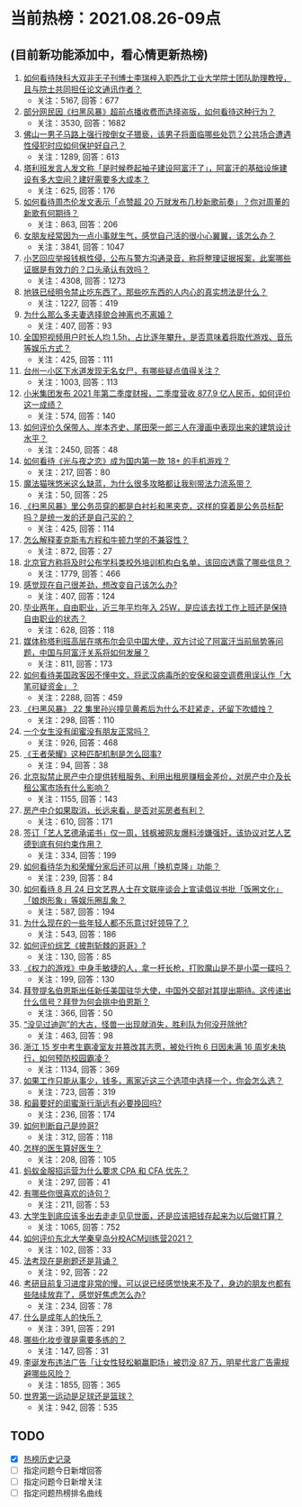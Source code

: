 # 当前热榜：2021.08.26-09点
## (目前新功能添加中，看心情更新热榜)
1. [如何看待陕科大双非无子刊博士李瑞梓入职西北工业大学院士团队助理教授，且与院士共同担任论文通讯作者？](https://www.zhihu.com/question/481401794)
    * 关注：5167, 回答：677
2. [部分网民因《扫黑风暴》超前点播收费而选择盗版，如何看待这种行为？](https://www.zhihu.com/question/482317227)
    * 关注：3530, 回答：1682
3. [佛山一男子马路上强行按倒女子猥亵，该男子将面临哪些处罚？公共场合遭遇性侵犯时应如何保护好自己？](https://www.zhihu.com/question/482421999)
    * 关注：1289, 回答：613
4. [塔利班发言人发文称「是时候卷起袖子建设阿富汗了」，阿富汗的基础设施建设有多大空间？建好需要多大成本？](https://www.zhihu.com/question/482424720)
    * 关注：625, 回答：176
5. [如何看待周杰伦发文表示「点赞超 20 万就发布几秒新歌前奏」？你对周董的新歌有何期待？](https://www.zhihu.com/question/482389585)
    * 关注：863, 回答：206
6. [女朋友经常因为一点小事就生气，感觉自己活的很小心翼翼，该怎么办？](https://www.zhihu.com/question/369240208)
    * 关注：3841, 回答：1047
7. [小艺回应举报钱枫性侵，公布与警方沟通录音，称将整理证据报案，此案哪些证据是有效力的？口头承认有效吗？](https://www.zhihu.com/question/482268240)
    * 关注：4308, 回答：1273
8. [地铁已经明令禁止吃东西了，那些吃东西的人内心的真实想法是什么？](https://www.zhihu.com/question/482328747)
    * 关注：1227, 回答：419
9. [为什么那么多夫妻选择貌合神离也不离婚？](https://www.zhihu.com/question/480287058)
    * 关注：407, 回答：93
10. [全国短视频用户时长人均 1.5h，占比逐年攀升，是否意味着将取代游戏、音乐等娱乐方式？](https://www.zhihu.com/question/482183971)
    * 关注：425, 回答：111
11. [台州一小区下水道发现无名女尸，有哪些疑点值得关注？](https://www.zhihu.com/question/482410321)
    * 关注：1003, 回答：113
12. [小米集团发布 2021 年第二季度财报，二季度营收 877.9 亿人民币，如何评价这一成绩？](https://www.zhihu.com/question/482437885)
    * 关注：574, 回答：140
13. [如何评价久保带人、岸本齐史、尾田荣一郎三人在漫画中表现出来的建筑设计水平？](https://www.zhihu.com/question/23204659)
    * 关注：2450, 回答：48
14. [如何看待《光与夜之恋》成为国内第一款 18+ 的手机游戏？](https://www.zhihu.com/question/482447312)
    * 关注：217, 回答：80
15. [魔法猫咪悠米这么缺蓝，为什么很多攻略都让我别带法力流系带？](https://www.zhihu.com/question/481730425)
    * 关注：50, 回答：25
16. [《扫黑风暴》里公务员穿的都是白衬衫和黑夹克，这样的穿着是公务员标配吗？是统一发的还是自己买的？](https://www.zhihu.com/question/482085356)
    * 关注：425, 回答：114
17. [怎么解释麦克斯韦方程和牛顿力学的不兼容性？](https://www.zhihu.com/question/52992989)
    * 关注：872, 回答：27
18. [北京官方称将及时公布学科类校外培训机构白名单，该回应透露了哪些信息？](https://www.zhihu.com/question/482318934)
    * 关注：1779, 回答：466
19. [感觉现在自己很差劲，想改变自己该怎么办?](https://www.zhihu.com/question/473565631)
    * 关注：407, 回答：124
20. [毕业两年，自由职业，近三年平均年入 25W，是应该去找工作上班还是保持自由职业的状态？](https://www.zhihu.com/question/480111741)
    * 关注：628, 回答：118
21. [媒体称塔利班高层在喀布尔会见中国大使，双方讨论了阿富汗当前局势等问题，中国与阿富汗关系将如何发展？](https://www.zhihu.com/question/482332246)
    * 关注：811, 回答：173
22. [如何看待美国政客因不懂中文，将武汉病毒所的安保和装空调费用误认作「大笔可疑资金」？](https://www.zhihu.com/question/482301233)
    * 关注：2288, 回答：459
23. [《扫黑风暴》 22  集里孙兴撞见黄希后为什么不赶紧走，还留下吹蜡烛？](https://www.zhihu.com/question/482266141)
    * 关注：298, 回答：110
24. [一个女生没有闺蜜没有朋友正常吗？](https://www.zhihu.com/question/474728427)
    * 关注：926, 回答：468
25. [《王者荣耀》这种匹配机制是怎么回事?](https://www.zhihu.com/question/460284443)
    * 关注：94, 回答：38
26. [北京拟禁止房产中介提供转租服务、利用出租房赚租金差价，对房产中介及长租公寓市场有什么影响？](https://www.zhihu.com/question/482343512)
    * 关注：1155, 回答：143
27. [房产中介如果取消，长远来看，是否对买房者有利？](https://www.zhihu.com/question/481297553)
    * 关注：610, 回答：171
28. [签订「艺人艺德承诺书」仅一周，钱枫被网友爆料涉嫌强奸，该协议对艺人艺德到底有何约束作用？](https://www.zhihu.com/question/482163098)
    * 关注：334, 回答：199
29. [如何看待华为和荣耀分家后还可以用「换机克隆」功能？](https://www.zhihu.com/question/482172394)
    * 关注：239, 回答：84
30. [如何看待 8 月 24 日文艺界人士在文联座谈会上宣读倡议书批「饭圈文化」「娘炮形象」等娱乐圈乱象？](https://www.zhihu.com/question/482332616)
    * 关注：587, 回答：194
31. [为什么现在的一些年轻人都不乐意讨好领导了？](https://www.zhihu.com/question/481164367)
    * 关注：543, 回答：186
32. [如何评价综艺《披荆斩棘的哥哥》?](https://www.zhihu.com/question/404096914)
    * 关注：130, 回答：85
33. [《权力的游戏》中身手敏捷的人，拿一杆长枪，打败魔山是不是小菜一碟吗？](https://www.zhihu.com/question/479161555)
    * 关注：199, 回答：130
34. [拜登提名伯恩斯出任新任美国驻华大使，中国外交部对其提出期待。这传递出什么信号？拜登为何会挑中伯恩斯？](https://www.zhihu.com/question/481886961)
    * 关注：366, 回答：50
35. [“没见过迪迦”的大古，怪兽一出现就消失，胜利队为何没开除他?](https://www.zhihu.com/question/479370188)
    * 关注：463, 回答：98
36. [浙江 15 岁中考生霸凌室友并篡改其志愿，被处行拘 6 日因未满 16 周岁未执行，如何预防校园霸凌？](https://www.zhihu.com/question/482301261)
    * 关注：1134, 回答：369
37. [如果工作只能从事少，钱多，离家近这三个选项中选择一个，你会怎么选？](https://www.zhihu.com/question/468961266)
    * 关注：723, 回答：319
38. [和最要好的闺蜜渐行渐远有必要挽回吗?](https://www.zhihu.com/question/481102007)
    * 关注：236, 回答：174
39. [如何判断自己是帅哥?](https://www.zhihu.com/question/475005927)
    * 关注：312, 回答：118
40. [怎样的医生算好医生？](https://www.zhihu.com/question/451328368)
    * 关注：208, 回答：105
41. [蚂蚁金服招运营为什么要求 CPA 和 CFA 优先？](https://www.zhihu.com/question/471686496)
    * 关注：297, 回答：41
42. [有哪些你很喜欢的诗句？](https://www.zhihu.com/question/476029396)
    * 关注：211, 回答：53
43. [大学生到底应该多出去走走见见世面，还是应该把钱存起来为以后做打算？](https://www.zhihu.com/question/282241773)
    * 关注：1065, 回答：752
44. [如何评价东北大学秦皇岛分校ACM训练营2021？](https://www.zhihu.com/question/481693733)
    * 关注：102, 回答：33
45. [法考现在是刷题还是背诵？](https://www.zhihu.com/question/478035814)
    * 关注：92, 回答：22
46. [考研目前复习进度非常的慢，可以说已经感觉快来不及了，身边的朋友也都有些陆续放弃了，感觉好焦虑怎么办?](https://www.zhihu.com/question/478691040)
    * 关注：234, 回答：78
47. [什么是成年人的快乐？](https://www.zhihu.com/question/478367374)
    * 关注：391, 回答：291
48. [哪些化妆步骤是需要多练的？](https://www.zhihu.com/question/473633732)
    * 关注：147, 回答：31
49. [李诞发布违法广告「让女性轻松躺赢职场」被罚没 87 万，明星代言广告需规避哪些风险？](https://www.zhihu.com/question/482180430)
    * 关注：1855, 回答：365
50. [世界第一运动是足球还是篮球？](https://www.zhihu.com/question/374583793)
    * 关注：942, 回答：535
## TODO
* [x] [热榜历史记录](hot_history/AllHot.md)
* [ ] 指定问题今日新增回答
* [ ] 指定问题今日新增关注
* [ ] 指定问题热榜排名曲线
